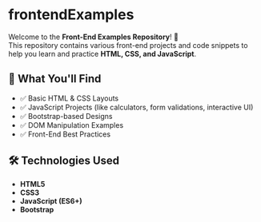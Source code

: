 # frontendExamples
Welcome to the **Front-End Examples Repository**! 🚀  
This repository contains various front-end projects and code snippets to help you learn and practice **HTML, CSS, and JavaScript**.  

## 📌 What You'll Find  
- ✅ Basic HTML & CSS Layouts  
- ✅ JavaScript Projects (like calculators, form validations, interactive UI)  
- ✅ Bootstrap-based Designs  
- ✅ DOM Manipulation Examples  
- ✅ Front-End Best Practices  

## 🛠 Technologies Used  
- **HTML5**  
- **CSS3**  
- **JavaScript (ES6+)**  
- **Bootstrap**  

